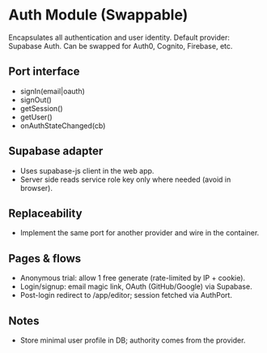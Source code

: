 # Auth Module (Swappable)

Encapsulates all authentication and user identity. Default provider: Supabase Auth. Can be swapped for Auth0, Cognito, Firebase, etc.

## Port interface
- signIn(email|oauth)
- signOut()
- getSession()
- getUser()
- onAuthStateChanged(cb)

## Supabase adapter
- Uses supabase-js client in the web app.
- Server side reads service role key only where needed (avoid in browser).

## Replaceability
- Implement the same port for another provider and wire in the container.

## Pages & flows
- Anonymous trial: allow 1 free generate (rate-limited by IP + cookie).
- Login/signup: email magic link, OAuth (GitHub/Google) via Supabase.
- Post-login redirect to /app/editor; session fetched via AuthPort.

## Notes
- Store minimal user profile in DB; authority comes from the provider.
